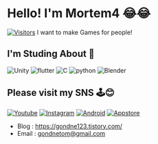 # Hello! I'm Mortem4 😂😂
[![Visitors](https://hits.seeyoufarm.com/api/count/incr/badge.svg?url=https%3A%2F%2Fgithub.com%2Fgondnetom&count_bg=%2379C83D&title_bg=%23555555&icon=&icon_color=%23E7E7E7&title=hits&edge_flat=false)](https://hits.seeyoufarm.com)
I want to make Games for people!

## I'm Studing About 📖
![Unity](https://img.shields.io/badge/Unity-black?style=flat-square&logo=unity)
![flutter](https://img.shields.io/badge/flutter-blue?style=flat-square&logo=flutter)
![C](https://img.shields.io/badge/C-blue?style=flat-square&logo=C)
![python](https://img.shields.io/badge/python-yellow?style=flat-square&logo=python)
![Blender](https://img.shields.io/badge/blender-grey?style=flat-square&logo=blender)

## Please visit my SNS 🕹️😊
[![Youtube](https://img.shields.io/badge/youtube-red?style=flat-square&logo=youtube)](https://www.youtube.com/channel/UCiAvWOIglL1zUoAKTn350IQ)
[![Instagram](https://img.shields.io/badge/Instagram-pink?style=flat-square&logo=Instagram)](https://www.instagram.com/mortem4_stu/)
[![Android](https://img.shields.io/badge/Android-white?style=flat-square&logo=Android)](https://play.google.com/store/apps/developer?id=Gondnetom)
[![Appstore](https://img.shields.io/badge/Appstore-white?style=flat-square&logo=Appstore)](https://apps.apple.com/us/developer/jungseo-lee/id1557008372)

- Blog : https://gondne123.tistory.com/
- Email : gondnetom@gmail.com

